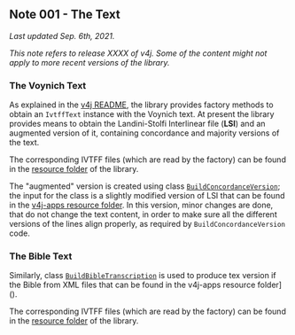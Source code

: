 ## Note 001 - The Text

_Last updated Sep. 6th, 2021._

_This note refers to release XXXX of v4j. Some of the content might not apply to more recent versions of the library._

### The Voynich Text

As explained in the [v4j README](https://github.com/mzattera/v4j#ivtff), the library provides factory methods to 
obtain an `IvtffText` instance with the Voynich text. At present the library provides means to obtain the
Landini-Stolfi Interlinear file (**LSI**) and an augmented version of it, containing concordance and majority versions of the text.

The corresponding IVTFF files (which are read by the factory) can be found in the [resource folder]() of the library.

The "augmented" version is created using class [`BuildConcordanceVersion`](); the input for the class
is a slightly modified version of LSI that can be found in the [v4j-apps resource folder]().
In this version, minor changes are done, that do not change the text content, in order to make sure
all the different versions of the lines align properly, as required by `BuildConcordanceVersion` code.

### The Bible Text

Similarly, class [`BuildBibleTranscription`]() is used to produce tex version if the Bible from 
XML files that can be found in the v4j-apps resource folder]().

The corresponding IVTFF files (which are read by the factory) can be found in the [resource folder]() of the library.





